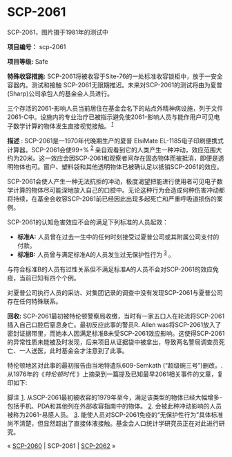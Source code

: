 # SCP-2061
                        




SCP-2061，图片摄于1981年的测试中



**项目编号：** scp-2061

**项目等级:**  Safe

**特殊收容措施:**  SCP-2061将被收容于Site-76的一处标准收容锁柜中，放于一安全容器内。测试和接触 SCP-2061无限期推迟。未来对SCP-2061的测试将由为夏普(Sharp)公司承包人的基金会人员进行。

三个存活的2061-影响人员当前居住在基金会名下的站点外精神病设施，列于文件2061-C中。设施内的专业治疗已被指示避免使2061-影响人员与能作用户可见电子数学计算的物体发生直接视觉接触。<sup class='footnoteref'>
 <a shape='rect' class='footnoteref' id='footnoteref-1' href='javascript:;' onclick='WIKIDOT.page.utils.scrollToReference(&apos;footnote-1&apos;)'>1</a>
</sup>

**描述** : SCP-2061是一1970年代晚期生产的夏普 ElsiMate EL-1185电子印刷便携式计算器。SCP-2061会使99+%<sup class='footnoteref'>
 <a shape='rect' class='footnoteref' id='footnoteref-2' href='javascript:;' onclick='WIKIDOT.page.utils.scrollToReference(&apos;footnote-2&apos;)'>2</a>
</sup>亲自观看到它的人类产生一种冲动，效应范围大约为20米。这一效应会因SCP-2061和观察者间存在固态物体而被抵消，即便是透明物体也可。窗户、塑料袋和其他透明物体已被确认足以抵销SCP-2061的效应。

SCP-2061会使人产生一种无法抗拒的冲动，极度渴望把能进行使用者可见电子数学计算的物体尽可能深地放入自己的口腔中。无论这种行为会造成何种伤害冲动都将持续，在基金会收容SCP-2061前已经因此出现多起死亡和严重呼吸道损伤的案例。

SCP-2061的认知危害效应不会的满足下列标准的人员起效：

- **标准A:**  人员曾在过去一生中的任何时刻接受过夏普公司或其附属公司支付的付款。
- **标准B:**  人员曾与满足标准A的人员发生过无保护性行为<sup class='footnoteref'>
 <a shape='rect' class='footnoteref' id='footnoteref-3' href='javascript:;' onclick='WIKIDOT.page.utils.scrollToReference(&apos;footnote-3&apos;)'>3</a>
</sup>。

与符合标准B的人员有过性关系但不满足标准A的人员不会对SCP-2061的效应免疫，当前已知有四个个例。

对夏普公司执行人员的采访、对集团记录的调查中没有发现SCP-2061与夏普公司存在任何特殊联系。

**回收:**  SCP-2061最初被特伦顿警察局收缴，当时有一家五口人在轮流将SCP-2061插入自己口腔后窒息身亡。最初反应此事的警员R. Allen was将SCP-2061放入了密封证据带里，而她本人因满足标准B未受SCP-2061效应影响。这使得SCP-2061的异常性质未能被及时发现，后来项目从证据袋中被拿出，导致两名警局调查员死亡、一人送医，此时基金会才注意到了此事。

特伦顿地区对此事的最初报告由当地特遣队609-Semkath (“超级碗三号”)删改。. 从1976年的《*特伦顿时代* 》上摘录到一篇提及已知最早2061相关事件的文章，复印如下:



脚注
<a shape='rect' href='javascript:;' onclick='WIKIDOT.page.utils.scrollToReference(&apos;footnoteref-1&apos;)'>1</a>. 从SCP-2061最初被收容的1979年至今，满足该类型的物体已经大幅增多-包括手机、PDA和其他列在外部收容指南中的物体。
<a shape='rect' href='javascript:;' onclick='WIKIDOT.page.utils.scrollToReference(&apos;footnoteref-2&apos;)'>2</a>. 会被此种冲动影响的人员被称为2061-易感人员。
<a shape='rect' href='javascript:;' onclick='WIKIDOT.page.utils.scrollToReference(&apos;footnoteref-3&apos;)'>3</a>. 能使人员对SCP-2061免疫的“无保护性行为”具体标准尚不清楚，但显然超出了直接体液接触。基金会人口统计学研究员正在对此进行研究。



« [SCP-2060](/scp-2060) | SCP-2061 | [SCP-2062](/scp-2062) »





                    